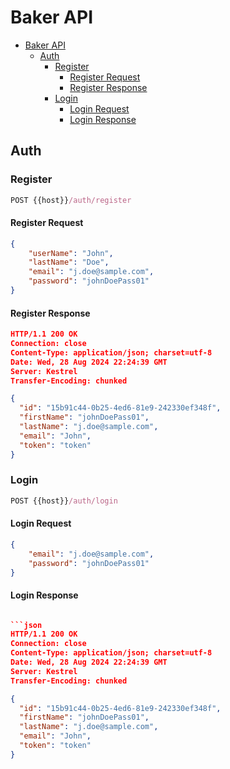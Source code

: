 # Baker API

- [Baker API](#backer-api)
  - [Auth](#auth)
    - [Register](#register)
      - [Register Request](#register-request)
      - [Register Response](#login-request)
    - [Login](#login)
      - [Login Request](#register-login)
      - [Login Response](#login-login)

## Auth

### Register

```js
POST {{host}}/auth/register
```

#### Register Request

```json
{
	"userName": "John",
	"lastName": "Doe",
	"email": "j.doe@sample.com",
	"password": "johnDoePass01"
}
```

#### Register Response

```json
HTTP/1.1 200 OK
Connection: close
Content-Type: application/json; charset=utf-8
Date: Wed, 28 Aug 2024 22:24:39 GMT
Server: Kestrel
Transfer-Encoding: chunked

{
  "id": "15b91c44-0b25-4ed6-81e9-242330ef348f",
  "firstName": "johnDoePass01",
  "lastName": "j.doe@sample.com",
  "email": "John",
  "token": "token"
}
```

### Login

```js
POST {{host}}/auth/login
```

#### Login Request

```json
{
	"email": "j.doe@sample.com",
	"password": "johnDoePass01"
}
```

#### Login Response

````json

```json
HTTP/1.1 200 OK
Connection: close
Content-Type: application/json; charset=utf-8
Date: Wed, 28 Aug 2024 22:24:39 GMT
Server: Kestrel
Transfer-Encoding: chunked

{
  "id": "15b91c44-0b25-4ed6-81e9-242330ef348f",
  "firstName": "johnDoePass01",
  "lastName": "j.doe@sample.com",
  "email": "John",
  "token": "token"
}
````
